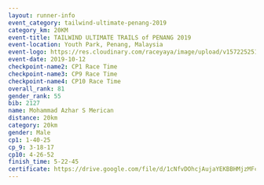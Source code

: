 ```yaml
---
layout: runner-info 
event_category: tailwind-ultimate-penang-2019 
category_km: 20KM 
event-title: TAILWIND ULTIMATE TRAILS of PENANG 2019 
event-location: Youth Park, Penang, Malaysia 
event-logo: https://res.cloudinary.com/raceyaya/image/upload/v1572252513/logo/utop-2019_h9tzys.jpg 
event-date: 2019-10-12 
checkpoint-name2: CP1 Race Time 
checkpoint-name3: CP9 Race Time 
checkpoint-name4: CP10 Race Time 
overall_rank: 81
gender_rank: 55
bib: 2127
name: Mohammad Azhar S Merican
distance: 20km
category: 20km
gender: Male
cp1: 1-40-25
cp_9: 3-18-17
cp10: 4-26-52
finish_time: 5-22-45
certificate: https://drive.google.com/file/d/1cNfvDOhcjAujaYEKBBHMjzMFc1IalIVy/view?usp=sharing
---
```

